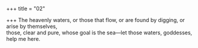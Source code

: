 +++
title = "02"

+++
The heavenly waters, or those that flow, or are found by digging, or arise  by themselves,  
those, clear and pure, whose goal is the sea—let those waters, goddesses,  help me here.  